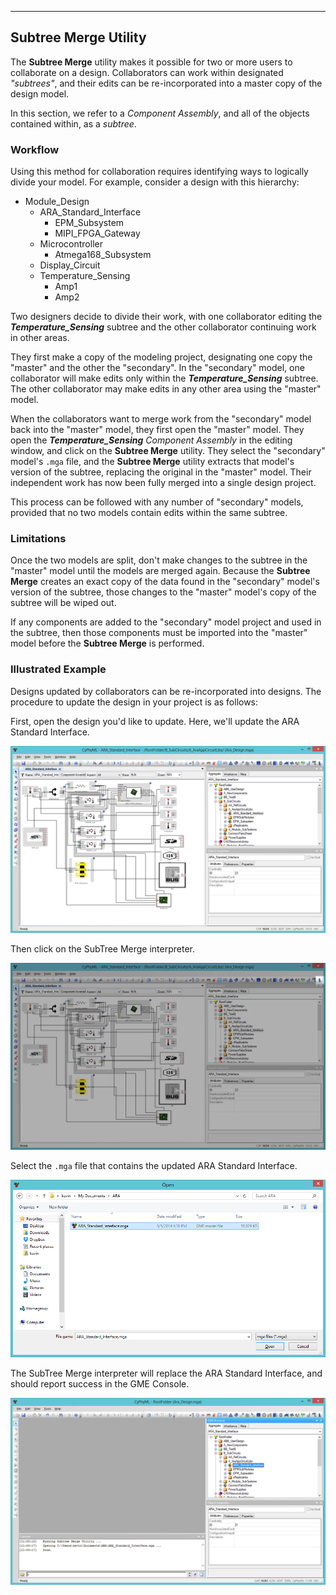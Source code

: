 ___
##  Subtree Merge Utility
The **Subtree Merge** utility makes it possible for two or more users to collaborate on a design. Collaborators can work within designated <i>"subtrees"</i>, and their edits can be re-incorporated into a master copy of the design model.

In this section, we refer to a *Component Assembly*, and all of the objects contained within, as a *subtree*.

### Workflow
Using this method for collaboration requires identifying ways to logically divide your model. For example, consider a design with this hierarchy:

* Module_Design
  * ARA_Standard_Interface
    * EPM_Subsystem
    * MIPI_FPGA_Gateway
  * Microcontroller
    * Atmega168_Subsystem
  * Display_Circuit
  * Temperature_Sensing
    * Amp1
    * Amp2

Two designers decide to divide their work, with one collaborator editing the ***Temperature_Sensing*** subtree and the other collaborator continuing work in other areas.

They first make a copy of the modeling project, designating one copy the "master" and the other the "secondary". In the "secondary" model, one collaborator will make edits only within the ***Temperature_Sensing*** subtree. The other collaborator may make edits in any other area using the "master" model.

When the collaborators want to merge work from the "secondary" model back into the "master" model, they first open the "master" model. They open the ***Temperature_Sensing*** *Component Assembly* in the editing window, and click on the **Subtree Merge** utility. They select the "secondary" model's `.mga` file, and the **Subtree Merge** utility extracts that model's version of the subtree, replacing the original in the "master" model. Their independent work has now been fully merged into a single design project.

This process can be followed with any number of "secondary" models, provided that no two models contain edits within the same subtree.

### Limitations
Once the two models are split, don't make changes to the subtree in the "master" model until the models are merged again. Because the **Subtree Merge** creates an exact copy of the data found in the "secondary" model's version of the subtree, those changes to the "master" model's copy of the subtree will be wiped out.

If any components are added to the "secondary" model project and used in the subtree, then those components must be imported into the "master" model before the **Subtree Merge** is performed.

### Illustrated Example
Designs updated by collaborators can be re-incorporated into designs. The procedure to update the design in your project is as follows:

First, open the design you'd like to update. Here, we'll update the ARA Standard Interface.

![](images/09_01_ARA_Interface_open.png)

Then click on the SubTree Merge interpreter.

![](images/09_02_ARA_Interface_open.png)

Select the `.mga` file that contains the updated ARA Standard Interface.

![](images/09_03_ARA_Interface_open.png)

The SubTree Merge interpreter will replace the ARA Standard Interface, and should report success in the GME Console.

![](images/09_04_ARA_Interface_open.png)
